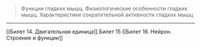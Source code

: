 
> Функции гладких мышц. Физиологические особенности гладких мышц. Характеристики сократительной активности гладких мышц

---
[[Билет 14. Двигательная единица]]
Билет 15
[[Билет 16. Нейрон. Строение и функции]]